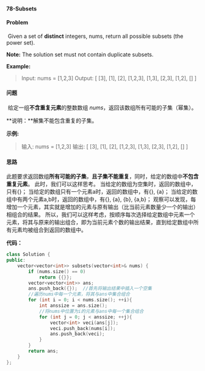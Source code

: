 #### 78-Subsets

#### Problem

​		Given a set of **distinct** integers, nums, return all possible subsets (the power set).

**Note:** The solution set must not contain duplicate subsets.

**Example:**

> Input: nums = [1,2,3]
> Output:
> [
>   [3],
>   [1],
>   [2],
>   [1,2,3],
>   [1,3],
>   [2,3],
>   [1,2],
>   []
> ]

#### 问题

​		给定一组**不含重复元素**的整数数组 *nums*，返回该数组所有可能的子集（幂集）。

**说明：**解集不能包含重复的子集。

**示例:**

> 输入: nums = [1,2,3]
> 输出:
> [
>   [3],
>   [1],
>   [2],
>   [1,2,3],
>   [1,3],
>   [2,3],
>   [1,2],
>   []
> ]

#### 思路

此题要求返回数组**所有可能的子集**，**且子集不能重复**，同时，给定的数组中**不包含重复元素**。
此时，我们可以这样思考。
当给定的数组为空集时，返回的数组中，只有{}；
当给定的数组只有一个元素a时，返回的数组中，有{}, {a}；
当给定的数组中有两个元素a,b时，返回的数组中，有{}, {a}, {b}, {a,b}；
观察可以发现，每增加一个元素，其实就是增加的元素与原有输出（比当前元素数量少一个的输出）相组合的结果。
所以，我们可以这样考虑，按顺序每次选择给定数组中元素一个元素，将其与原来的输出组合，即为当前元素个数的输出结果，直到给定数组中所有元素均被组合到返回的数组中。

**代码：**

```c++
class Solution {
public:
    vector<vector<int>> subsets(vector<int>& nums) {
        if (nums.size() == 0)
            return {{}};
        vector<vector<int>> ans;
        ans.push_back({});  //首先将输出结果中插入一个空集
        //遍历nums中每一个元素，将其与ans中集合组合
        for (int i = 0; i < nums.size(); ++i){
            int anssize = ans.size();
            //将nums中位置为i的元素与ans中每一个集合组合
            for (int j = 0; j < anssize; ++j){
                vector<int> veci(ans[j]); 
                veci.push_back(nums[i]);
                ans.push_back(veci);
            }
        }
        return ans;
    }
};
```

